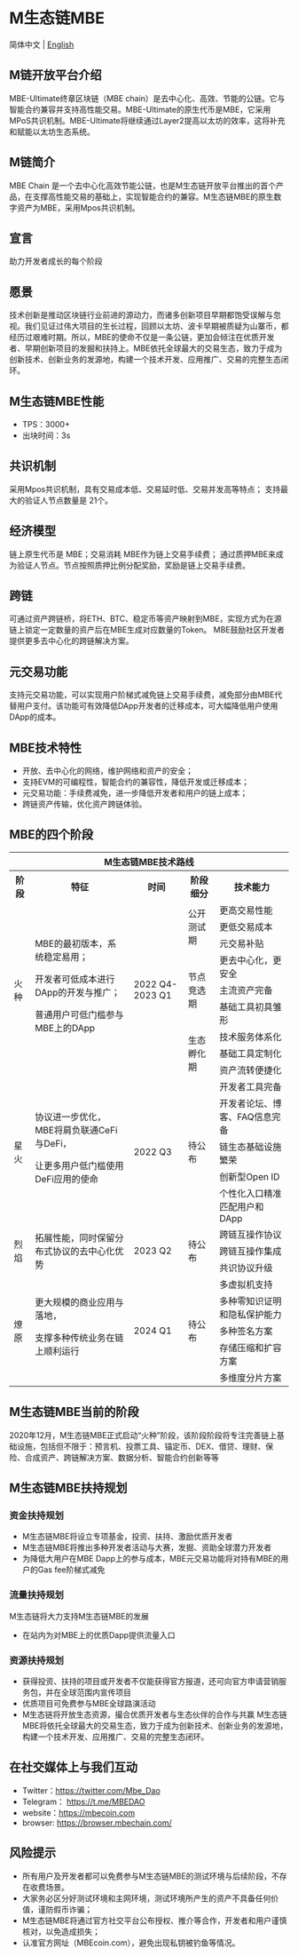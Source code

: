 # M生态链MBE

简体中文 | [English](README.md)

## M链开放平台介绍
MBE-Ultimate终章区块链（MBE chain）是去中心化、高效、节能的公链。它与智能合约兼容并支持高性能交易。MBE-Ultimate的原生代币是MBE，它采用MPoS共识机制。MBE-Ultimate将继续通过Layer2提高以太坊的效率，这将补充和赋能以太坊生态系统。

## M链简介
MBE Chain 是一个去中心化高效节能公链，也是M生态链开放平台推出的首个产品，在支撑高性能交易的基础上，实现智能合约的兼容。M生态链MBE的原生数字资产为MBE，采用Mpos共识机制。

## 宣言
助力开发者成长的每个阶段

## 愿景
技术创新是推动区块链行业前进的源动力，而诸多创新项目早期都饱受误解与忽视。我们见证过伟大项目的生长过程，回顾以太坊、波卡早期被质疑为山寨币，都经历过艰难时期。所以，MBE的使命不仅是一条公链，更加会倾注在优质开发者、早期创新项目的发掘和扶持上。MBE依托全球最大的交易生态，致力于成为创新技术、创新业务的发源地，构建一个技术开发、应用推广、交易的完整生态闭环。

## M生态链MBE性能
- TPS：3000+
- 出块时间：3s

## 共识机制
采用Mpos共识机制，具有交易成本低、交易延时低、交易并发高等特点；
支持最大的验证人节点数量是 21个。

## 经济模型
链上原生代币是 MBE；交易消耗 MBE作为链上交易手续费；
通过质押MBE来成为验证人节点。节点按照质押比例分配奖励，奖励是链上交易手续费。

## 跨链
可通过资产跨链桥，将ETH、BTC、稳定币等资产映射到MBE，实现方式为在源链上锁定一定数量的资产后在MBE生成对应数量的Token。
MBE鼓励社区开发者提供更多去中心化的跨链解决方案。

## 元交易功能
支持元交易功能，可以实现用户阶梯式减免链上交易手续费，减免部分由MBE代替用户支付。该功能可有效降低DApp开发者的迁移成本，可大幅降低用户使用DApp的成本。

## MBE技术特性
- 开放、去中心化的网络，维护网络和资产的安全；
- 支持EVM的可编程性，智能合约的兼容性，降低开发或迁移成本；
- 元交易功能：手续费减免，进一步降低开发者和用户的链上成本；
- 跨链资产传输，优化资产跨链体验。



## MBE的四个阶段
<table >
    <tr style="background:rgba(0,0,0,0)" ><th colspan=5>M生态链MBE技术路线</th> </tr>
    <tr style="background:rgba(0,0,0,0)" >
<th > 阶段 </th><th> 特征 </th><th> 时间 </th><th> 阶段细分 </th><th> 技术能力 </th>
</tr>
<tr style="background:rgba(0,0,0,0)" >
<tr style="background:rgba(0,0,0,0)" ><td rowspan=9 >火种</td><td rowspan=9 >MBE的最初版本，系统稳定易用；

开发者可低成本进行DApp的开发与推广；

普通用户可低门槛参与MBE上的DApp</td><td rowspan=9 >2022 Q4-2023 Q1</td><td rowspan=3 >公开测试期</td><td>更高交易性能</td></tr>
<tr style="background:rgba(0,0,0,0)" ><td>更低交易成本</td></tr>
<tr style="background:rgba(0,0,0,0)"><td>元交易补贴</td></tr>
<tr style="background:rgba(0,0,0,0)"> <td rowspan=3 >节点竞选期</td><td>更去中心化，更安全</td></tr>
<tr style="background:rgba(0,0,0,0)"><td>主流资产完备</td></tr>
<tr style="background:rgba(0,0,0,0)"><td>基础工具初具雏形</td></tr>
<tr style="background:rgba(0,0,0,0)"> <td rowspan=3 >生态孵化期</td><td>技术服务体系化</td></tr>
<tr style="background:rgba(0,0,0,0)"><td>基础工具定制化</td></tr>
<tr style="background:rgba(0,0,0,0)"><td>资产流转便捷化</td></tr>

<tr style="background:rgba(0,0,0,0)"><td rowspan=5 > 星火  </td><td rowspan=5 > 协议进一步优化，MBE将肩负联通CeFi与DeFi，

让更多用户低门槛使用DeFi应用的使命  </td> <td rowspan=5 >2022 Q3 </td> <td rowspan=5 > 待公布  </td> <td>开发者工具完备</td></tr>
<tr style="background:rgba(0,0,0,0)"><td>开发者论坛、博客、FAQ信息完备</td></tr>
<tr style="background:rgba(0,0,0,0)"><td>链生态基础设施繁荣</td></tr>
<tr style="background:rgba(0,0,0,0)"><td>创新型Open ID</td></tr>
<tr style="background:rgba(0,0,0,0)"><td>个性化入口精准匹配用户和DApp</td></tr>

<tr style="background:rgba(0,0,0,0)"><td rowspan=3>烈焰</td> <td rowspan=3>拓展性能，同时保留分布式协议的去中心化优势</td><td rowspan=3>2023 Q2</td><td rowspan=3>待公布</td><td>跨链互操作协议</td></tr>
<tr style="background:rgba(0,0,0,0)"><td>跨链互操作集成</td></tr>
<tr style="background:rgba(0,0,0,0)"><td>共识协议升级</td></tr>
<tr style="background:rgba(0,0,0,0)"><td rowspan=5>燎原</td> <td rowspan=5>更大规模的商业应用与落地，

支撑多种传统业务在链上顺利运行</td> <td rowspan=5>2024 Q1</td> <td rowspan=5>待公布</td><td>多虚拟机支持</td></tr>
<tr style="background:rgba(0,0,0,0)"><td>多种零知识证明和隐私保护能力</td></tr>
<tr style="background:rgba(0,0,0,0)"><td>多种签名方案</td></tr>
<tr style="background:rgba(0,0,0,0)"><td>存储压缩和扩容方案</td></tr>
<tr style="background:rgba(0,0,0,0)"><td>多维度分片方案</td></tr>

</table>



## M生态链MBE当前的阶段
2020年12月，M生态链MBE正式启动“火种”阶段，该阶段阶段将专注完善链上基础设施，包括但不限于：预言机、投票工具、锚定币、DEX、借贷、理财、保险、合成资产、跨链解决方案、数据分析、智能合约创新等等

## M生态链MBE扶持规划
### 资金扶持规划
- M生态链MBE将设立专项基金，投资、扶持、激励优质开发者
- M生态链MBE将推出多种开发者活动与大赛，发掘、资助全球潜力开发者
- 为降低大用户在MBE Dapp上的参与成本，MBE元交易功能将对持有MBE的用户的Gas fee阶梯式减免
### 流量扶持规划
M生态链将大力支持M生态链MBE的发展
- 在站内为对MBE上的优质Dapp提供流量入口
### 资源扶持规划
- 获得投资、扶持的项目或开发者不仅能获得官方报道，还可向官方申请营销服务包，并在全球范围内宣传项目
- 优质项目可免费参与MBE全球路演活动
- M生态链将开放生态资源，撮合优质开发者与生态伙伴的合作与共赢
M生态链MBE将依托全球最大的交易生态，致力于成为创新技术、创新业务的发源地，构建一个技术开发、应用推广、交易的完整生态闭环。


## 在社交媒体上与我们互动
- Twitter：https://twitter.com/Mbe_Dao
- Telegram： https://t.me/MBEDAO
- website：https://mbecoin.com
- browser: https://browser.mbechain.com/


## 风险提示
- 所有用户及开发者都可以免费参与M生态链MBE的测试环境与后续阶段，不存在收费场景。
- 大家务必区分好测试环境和主网环境，测试环境所产生的资产不具备任何价值，谨防假币诈骗；
- M生态链MBE将通过官方社交平台公布授权、推介等合作，开发者和用户谨慎核对，以免造成损失；
- 认准官方网址（MBEcoin.com），避免出现私钥被钓鱼等情况。
